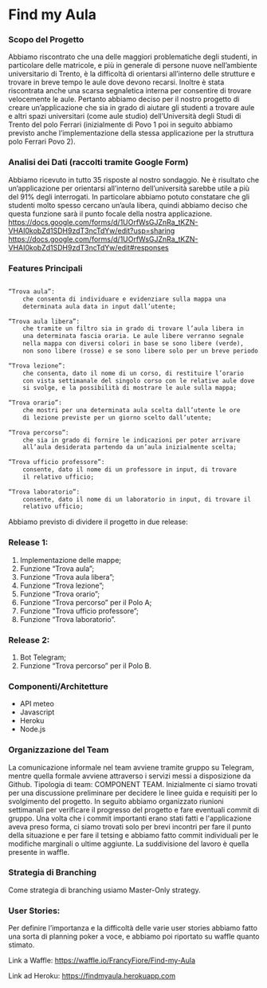 # Find my Aula

### Scopo del Progetto

Abbiamo riscontrato che una delle maggiori problematiche degli studenti, in particolare delle matricole, e più in generale di persone nuove nell’ambiente universitario di Trento, è la difficoltà di orientarsi all’interno delle strutture e trovare in breve tempo le aule dove devono recarsi. Inoltre è stata riscontrata anche una scarsa segnaletica interna per consentire di trovare velocemente le aule.
Pertanto abbiamo deciso per il nostro progetto di creare un’applicazione che sia in grado di aiutare gli studenti a trovare aule e altri spazi universitari (come aule studio) dell’Università degli Studi di Trento del polo Ferrari (inizialmente di Povo 1 poi in seguito abbiamo previsto anche l’implementazione della stessa applicazione per la struttura polo Ferrari Povo 2).

### Analisi dei Dati (raccolti tramite Google Form)

Abbiamo ricevuto in tutto 35 risposte al nostro sondaggio. Ne è risultato che un’applicazione per orientarsi all’interno dell’università sarebbe utile a più del 91% degli interrogati. In particolare abbiamo potuto constatare che gli studenti molto spesso cercano un’aula libera, quindi abbiamo deciso che questa funzione sarà il punto focale della nostra applicazione. 
https://docs.google.com/forms/d/1UOrfWsGJZnRa_tKZN-VHAI0kobZd1SDH9zdT3ncTdYw/edit?usp=sharing
https://docs.google.com/forms/d/1UOrfWsGJZnRa_tKZN-VHAI0kobZd1SDH9zdT3ncTdYw/edit#responses


### Features Principali


```markdown

“Trova aula”:
    che consenta di individuare e evidenziare sulla mappa una
    determinata aula data in input dall’utente;
    
“Trova aula libera”:
    che tramite un filtro sia in grado di trovare l’aula libera in
    una determinata fascia oraria. Le aule libere verranno segnale
    nella mappa con diversi colori in base se sono libere (verde),
    non sono libere (rosse) e se sono libere solo per un breve periodo (gialle);
    
“Trova lezione”:
    che consenta, dato il nome di un corso, di restituire l’orario
    con vista settimanale del singolo corso con le relative aule dove
    si svolge, e la possibilità di mostrare le aule sulla mappa;
    
“Trova orario”:
    che mostri per una determinata aula scelta dall’utente le ore
    di lezione previste per un giorno scelto dall’utente;
    
“Trova percorso”:
    che sia in grado di fornire le indicazioni per poter arrivare
    all’aula desiderata partendo da un’aula inizialmente scelta;
    
“Trova ufficio professore”:
    consente, dato il nome di un professore in input, di trovare
    il relativo ufficio;
    
“Trova laboratorio”:
    consente, dato il nome di un laboratorio in input, di trovare il
    relativo ufficio;

```


Abbiamo previsto di dividere il progetto in due release:

### Release 1:                                      
1. Implementazione delle mappe;
2. Funzione “Trova aula”;                                    
3. Funzione “Trova aula libera”;                             
4. Funzione “Trova lezione”;                                 
5. Funzione “Trova orario”;                                  
6. Funzione “Trova percorso” per il Polo A;
7. Funzione "Trova ufficio professore”;
8. Funzione “Trova laboratorio”.

### Release 2:
1. Bot Telegram;
2. Funzione “Trova percorso” per il Polo B.

### Componenti/Architetture
- API meteo
- Javascript
- Heroku
- Node.js

### Organizzazione del Team
La comunicazione informale nel team avviene tramite gruppo su Telegram, mentre quella formale avviene attraverso i servizi messi a disposizione da Github. Tipologia di team: COMPONENT TEAM. 
Inizialmente ci siamo trovati per una discussione preliminare per decidere le linee guida e requisiti per lo svolgimento del progetto. In seguito abbiamo organizzato riunioni settimanali per verificare il progresso del progetto e fare eventuali commit di gruppo. Una volta che i commit importanti erano stati fatti e l'applicazione aveva preso forma, ci siamo trovati solo per brevi incontri per fare il punto della situazione e per fare il tetsing e abbiamo fatto commit individuali per le modifiche marginali o ultime aggiunte. 
La suddivisione del lavoro è quella presente in waffle.

### Strategia di Branching
Come strategia di branching usiamo Master-Only strategy.

### User Stories:
Per definire l’importanza e la difficoltà delle varie user stories abbiamo fatto una sorta di planning poker a voce, e abbiamo poi riportato su waffle quanto stimato.

Link a Waffle:
https://waffle.io/FrancyFiore/Find-my-Aula

Link ad Heroku:
https://findmyaula.herokuapp.com

